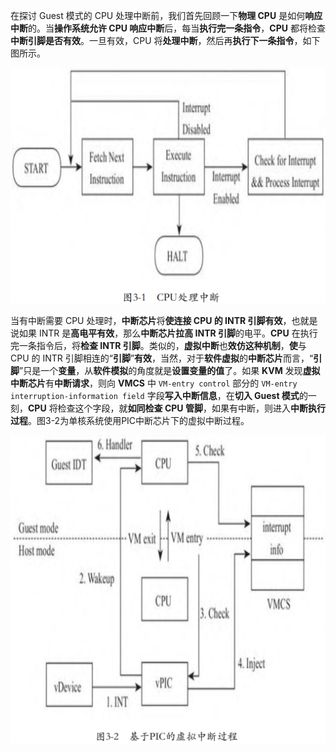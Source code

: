 
在探讨 Guest 模式的 CPU 处理中断前，我们首先回顾一下**物理 CPU** 是如何**响应中断**的。当**操作系统允许 CPU 响应中断**后，每当**执行完一条指令**，**CPU** 都将检查**中断引脚是否有效**。一旦有效，CPU 将**处理中断**，然后再**执行下一条指令**，如下图所示。

![2024-03-04-16-44-01.png](./images/2024-03-04-16-44-01.png)

当有中断需要 CPU 处理时，**中断芯片**将**使连接 CPU 的 INTR 引脚有效**，也就是说如果 INTR 是**高电平有效**，那么**中断芯片拉高 INTR 引脚**的电平。**CPU** 在执行完一条指令后，将**检查 INTR 引脚**。类似的，**虚拟中断**也**效仿这种机制**，**使**与 CPU 的 INTR 引脚相连的“**引脚**”**有效**，当然，对于**软件虚拟**的**中断芯片**而言，“**引脚**”只是一个**变量**，从**软件模拟**的角度就是**设置变量的值**了。如果 **KVM** 发现**虚拟中断芯片**有**中断请求**，则向 **VMCS** 中 `VM-entry control` 部分的 `VM-entry interruption-information field` 字段**写入中断信息**，在**切入 Guest 模式**的一刻，**CPU** 将检查这个字段，就**如同检查 CPU 管脚**，如果有中断，则进入**中断执行过程**。图3-2为单核系统使用PIC中断芯片下的虚拟中断过程。

![2024-03-04-17-02-26.png](./images/2024-03-04-17-02-26.png)

